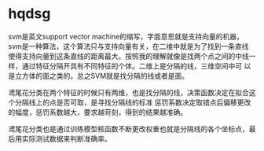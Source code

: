 # hqdsg
svm是英文support vector machine的缩写，字面意思就是支持向量的机器，svm是一种算法，这个算法只与支持向量有关，在二维中就是为了找到一条直线
使得支持向量到这条直线的距离最大。按照我的理解就像是找两个点之间的中线一样，通过特征分隔开具有不同特征的个体。二维上是分隔的线，三维空间中可
以是立方体的面之类的。总之SVM就是找分隔的线或者是面。

鸢尾花分类在两个特征的时候只有两维，也是找分隔的线，决策函数决定在拟合这个分隔线上的点是否可取，是寻找分隔线的标准
惩罚系数决定取错点后偏移更改的幅度，惩罚系数越大，要求越苛刻，得到的结果越准确。

鸢尾花分类也是通过训练模型核函数不断更改权重也就是分隔线的各个坐标点，最后用实际测试数据来判断准确率。
